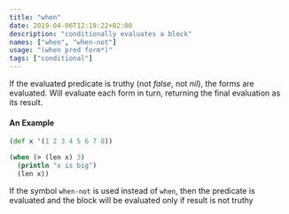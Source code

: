 ```yaml
---
title: "when"
date: 2019-04-06T12:19:22+02:00
description: "conditionally evaluates a block"
names: ["when", "when-not"]
usage: "(when pred form*)"
tags: ["conditional"]
---
```

If the evaluated predicate is truthy (not _false_, not _nil_), the forms are evaluated. Will evaluate each form in turn, returning the final evaluation as its result.

#### An Example

```clojure
(def x '(1 2 3 4 5 6 7 8))

(when (> (len x) 3)
  (println "x is big")
  (len x))
```

If the symbol `when-not` is used instead of `when`, then the predicate is evaluated and the block will be evaluated only if result is not truthy
